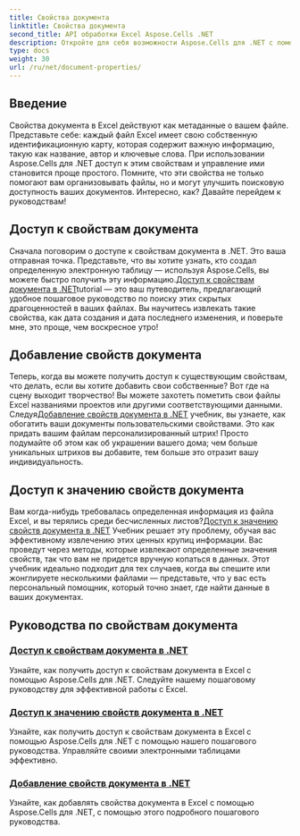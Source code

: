 ```yaml
---
title: Свойства документа
linktitle: Свойства документа
second_title: API обработки Excel Aspose.Cells .NET
description: Откройте для себя возможности Aspose.Cells для .NET с помощью наших подробных руководств по свойствам документов, чтобы улучшить свои навыки управления файлами Excel.
type: docs
weight: 30
url: /ru/net/document-properties/
---
```

## Введение

Свойства документа в Excel действуют как метаданные о вашем файле. Представьте себе: каждый файл Excel имеет свою собственную идентификационную карту, которая содержит важную информацию, такую как название, автор и ключевые слова. При использовании Aspose.Cells для .NET доступ к этим свойствам и управление ими становится проще простого. Помните, что эти свойства не только помогают вам организовывать файлы, но и могут улучшить поисковую доступность ваших документов. Интересно, как? Давайте перейдем к руководствам!

## Доступ к свойствам документа
 Сначала поговорим о доступе к свойствам документа в .NET. Это ваша отправная точка. Представьте, что вы хотите узнать, кто создал определенную электронную таблицу — используя Aspose.Cells, вы можете быстро получить эту информацию.[Доступ к свойствам документа в .NET](./accessing-document-properties/)tutorial — это ваш путеводитель, предлагающий удобное пошаговое руководство по поиску этих скрытых драгоценностей в ваших файлах. Вы научитесь извлекать такие свойства, как дата создания и дата последнего изменения, и поверьте мне, это проще, чем воскресное утро!

## Добавление свойств документа
 Теперь, когда вы можете получить доступ к существующим свойствам, что делать, если вы хотите добавить свои собственные? Вот где на сцену выходит творчество! Вы можете захотеть пометить свои файлы Excel названиями проектов или другими соответствующими данными. Следуя[Добавление свойств документа в .NET](./adding-document-properties/) учебник, вы узнаете, как обогатить ваши документы пользовательскими свойствами. Это как придать вашим файлам персонализированный штрих! Просто подумайте об этом как об украшении вашего дома; чем больше уникальных штрихов вы добавите, тем больше это отразит вашу индивидуальность.

## Доступ к значению свойств документа
 Вам когда-нибудь требовалась определенная информация из файла Excel, и вы терялись среди бесчисленных листов?[Доступ к значению свойств документа в .NET](./accessing-value-of-document-properties/) Учебник решает эту проблему, обучая вас эффективному извлечению этих ценных крупиц информации. Вас проведут через методы, которые извлекают определенные значения свойств, так что вам не придется вручную копаться в данных. Этот учебник идеально подходит для тех случаев, когда вы спешите или жонглируете несколькими файлами — представьте, что у вас есть персональный помощник, который точно знает, где найти данные в ваших документах.

## Руководства по свойствам документа
### [Доступ к свойствам документа в .NET](./accessing-document-properties/)
Узнайте, как получить доступ к свойствам документа в Excel с помощью Aspose.Cells для .NET. Следуйте нашему пошаговому руководству для эффективной работы с Excel.
### [Доступ к значению свойств документа в .NET](./accessing-value-of-document-properties/)
Узнайте, как получить доступ к свойствам документа в Excel с помощью Aspose.Cells для .NET с помощью нашего пошагового руководства. Управляйте своими электронными таблицами эффективно.
### [Добавление свойств документа в .NET](./adding-document-properties/)
Узнайте, как добавлять свойства документа в Excel с помощью Aspose.Cells для .NET, с помощью этого подробного пошагового руководства.
